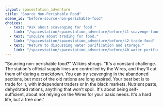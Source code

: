```yaml
---
layout: spacestation_adventure
title: "Source Non-Perishable Food"
scene_id: "before-source-non-perishable-food"
choices:
  - text: "Ask about scavenging for food."
    link: "/spacestation/spacestation_adventure/before/41-scavenge-food"
  - text: "Inquire about trading for food."
    link: "/spacestation/spacestation_adventure/before/42-trade-food"
  - text: "Return to discussing water purification and storage."
    link: "/spacestation/spacestation_adventure/before/40-water-purification-storage"
---
```


"Sourcing non-perishable food?" Wilkins shrugs. "It's a constant challenge. The station's official supply lines are controlled by the Wires, and they'll cut them off during a crackdown. You can try scavenging in the abandoned sections, but most of the old rations are long expired. Your best bet is to trade for it, with independent traders or in the black markets. Nutrient paste, dehydrated rations, anything that won't spoil. It's about being self-sufficient, about not relying on the Wires for your basic needs. It's a hard life, but a free one."

